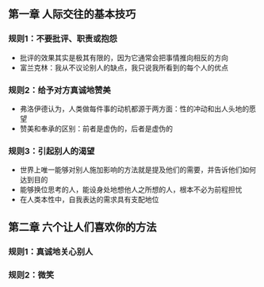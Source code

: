 ## 第一章 人际交往的基本技巧
### 规则1：不要批评、职责或抱怨
* 批评的效果其实是极其有限的，因为它通常会把事情推向相反的方向
* 富兰克林：我从不议论别人的缺点，我只说我所看到的每个人的优点

### 规则2：给予对方真诚地赞美
* 弗洛伊德认为，人类做每件事的动机都源于两方面：性的冲动和出人头地的愿望
* 赞美和奉承的区别：前者是虚伪的，后者是虚伪的

### 规则3：引起别人的渴望
* 世界上唯一能够对别人施加影响的方法就是提及他们的需要，并告诉他们如何达到目的
* 能够换位思考的人，能设身处地想他人之所想的人，根本不必为前程担忧
* 在人类本性中，自我表达的需求具有支配地位

## 第二章 六个让人们喜欢你的方法
### 规则1：真诚地关心别人

### 规则2：微笑